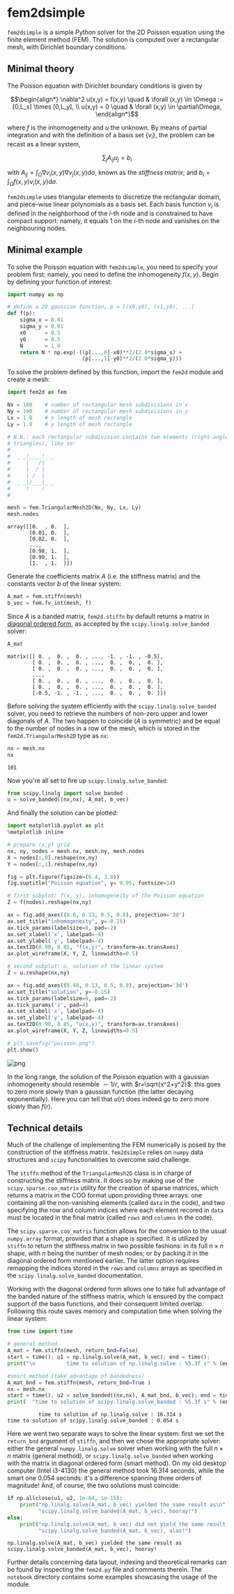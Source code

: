 fem2dsimple
=============

`fem2dsimple` is a simple Python solver for the 2D Poisson equation using the finite element method (FEM).  The solution is computed over a rectangular mesh, with Dirichlet boundary conditions.

Minimal theory
--------------
The Poisson equation with Dirichlet boundary conditions is given by

```math
\begin{align*}
\nabla^2 u(x,y) = f(x,y) \quad & \forall (x,y) \in \Omega := [0,L_x] \times [0,L_y], \\
u(x,y) = 0               \quad & \forall (x,y) \in \partial\Omega,
\end{align*}
```

where $f$ is the inhomogeneity and $u$ the unknown.  By means of partial integration and with the definition of a basis set $\{v_i\}$, the problem can be recast as a linear system,

$$
\sum_j A_{ij} u_j = b_i
$$

with $A_{ij} = \int_\Omega \nabla v_i(x,y) \nabla v_j(x,y) \mathrm d\sigma$, known as the *stiffness matrix*; and $b_i = \int_\Omega f(x,y) v_i(x,y) \mathrm d\sigma$.

`fem2dsimple` uses triangular elements to discretize the rectangular domain, and piece-wise linear polynomials as a basis set.  Each basis function $v_i$ is defined in the neighborhood of the $i$-th node and is constrained to have compact support: namely, it equals 1 on the $i$-th node and vanishes on the neighbouring nodes.

Minimal example
---------------
To solve the Poisson equation with `fem2dsimple`, you need to specify your problem first: namely, you need to define the inhomogeneity $f(x,y)$.  Begin by defining your function of interest:


```python
import numpy as np

# define a 2D gaussian function, p = [(x0,y0), (x1,y0), ...]
def f(p):
    sigma_x = 0.01
    sigma_y = 0.01
    x0      = 0.5
    y0      = 0.5
    N       = 1.0
    return N * np.exp(-((p[...,0]-x0)**2/(2.0*sigma_x) +
                        (p[...,1]-y0)**2/(2.0*sigma_y)))
```

To solve the problem defined by this function, import the `fem2d` module and create a mesh:


```python
import fem2d as fem

Nx = 100    # number of rectangular mesh subdivisions in x
Ny = 100    # number of rectangular mesh subdivisions in y
Lx = 1.0    # x length of mesh rectangle
Ly = 1.0    # y length of mesh rectangle

# N.B.: each rectangular subdivision contains two elements (right-angled
# triangles), like so:
#
#  _ _!____!_ _
#     |   /|
#     |  / |
#     | /  |
#  _ _|/___|_ _
#     !    !
#

mesh = fem.TriangularMesh2D(Nx, Ny, Lx, Ly)
mesh.nodes
```




    array([[0.  , 0.  ],
           [0.01, 0.  ],
           [0.02, 0.  ],
           ...,
           [0.98, 1.  ],
           [0.99, 1.  ],
           [1.  , 1.  ]])



Generate the coefficients matrix $A$ (i.e. the stiffness matrix) and the constants vector $b$ of the linear system:


```python
A_mat = fem.stiffn(mesh)
b_vec = fem.fv_int(mesh, f)
```

Since $A$ is a banded matrix, `fem2d.stiffn` by default returns a matrix in [diagonal ordered form](https://docs.scipy.org/doc/scipy/reference/generated/scipy.linalg.solve_banded.html), as accepted by the `scipy.linalg.solve_banded` solver:


```python
A_mat
```




    matrix([[ 0. ,  0. ,  0. , ..., -1. , -1. , -0.5],
            [ 0. ,  0. ,  0. , ...,  0. ,  0. ,  0. ],
            [ 0. ,  0. ,  0. , ...,  0. ,  0. ,  0. ],
            ...,
            [ 0. ,  0. ,  0. , ...,  0. ,  0. ,  0. ],
            [ 0. ,  0. ,  0. , ...,  0. ,  0. ,  0. ],
            [-0.5, -1. , -1. , ...,  0. ,  0. ,  0. ]])



Before solving the system efficiently with the `scipy.linalg.solve_banded` solver,  you need to retrieve the numbers of non-zero upper and lower diagonals of $A$.  The two happen to coincide ($A$ is symmetric) and be equal to the number of nodes in a row of the mesh, which is stored in the `fem2d.TriangularMesh2D` type as `nx`:


```python
nx = mesh.nx
nx
```




    101



Now you're all set to fire up `scipy.linalg.solve_banded`:


```python
from scipy.linalg import solve_banded
u = solve_banded((nx,nx), A_mat, b_vec)
```

And finally the solution can be plotted:


```python
import matplotlib.pyplot as plt
%matplotlib inline

# prepare (x,y) grid
nx, ny, nodes = mesh.nx, mesh.ny, mesh.nodes
X = nodes[:,0].reshape(nx,ny)
Y = nodes[:,1].reshape(nx,ny)

fig = plt.figure(figsize=(6.4, 3.0))
fig.suptitle("Poisson equation", y= 0.95, fontsize=14)

# first subplot: f(x, y), inhomogeneity of the Poisson equation
Z = f(nodes).reshape(nx,ny)

ax = fig.add_axes((0.0, 0.13, 0.5, 0.8), projection='3d')
ax.set_title("inhomogeneity", y=-0.15)
ax.tick_params(labelsize=8, pad=-2)
ax.set_xlabel('x', labelpad=-4)
ax.set_ylabel('y', labelpad=-4)
ax.text2D(0.90, 0.85, "f(x,y)", transform=ax.transAxes)
ax.plot_wireframe(X, Y, Z, linewidths=0.5)

# second subplot: u, solution of the linear system
Z = u.reshape(nx,ny)

ax = fig.add_axes((0.48, 0.13, 0.5, 0.8), projection='3d')
ax.set_title("solution", y=-0.15)
ax.tick_params(labelsize=8, pad=-2)
ax.tick_params('z', pad=4)
ax.set_xlabel('x', labelpad=-4)
ax.set_ylabel('y', labelpad=-4)
ax.text2D(0.90, 0.85, "u(x,y)", transform=ax.transAxes)
ax.plot_wireframe(X, Y, Z, linewidths=0.5)

# plt.savefig("poisson.png")
plt.show()
```


    
![png](output_13_0.png)
    


In the long range, the solution of the Poisson equation with a gaussian inhomogeneity should resemble $\sim 1/r$, with $r=\sqrt{x^2+y^2}$: this goes to zero more slowly than a gaussian function (the latter decaying exponentially).  Here you can tell that $u(r)$ does indeed go to zero more slowly than $f(r)$.

Technical details
-----------------

Much of the challenge of implementing the FEM numerically is posed by the construction of the stiffness matrix.  `fem2dsimple` relies on `numpy` data structures and `scipy` functionalities to overcome said challenge.

The `stiffn` method of the `TriangularMesh2D` class is in charge of constructing the stiffness matrix.  It does so by making use of the `scipy.sparse.coo_matrix` utility for the creation of sparse matrices, which returns a matrix in the COO format upon providing three arrays: one containing all the non-vanishing elements (called `data` in the code), and two specifying the row and column indices where each element recored in `data` must be located in the final matrix (called `rows` and `columns` in the code).

The `scipy.sparse.coo_matrix` function allows for the conversion to the usual `numpy.array` format, provided that a shape is specified.  It is utilized by `stiffn` to return the stiffness matrix in two possible fashions: in its full $n \times n$ shape, with $n$ being the number of mesh nodes; or by packing it in the diagonal ordered form mentioned earlier.  The latter option requires remapping the indices stored in the `rows` and `columns` arrays as specified in the `scipy.linalg.solve_banded` documentation.

Working with the diagonal ordered form allows one to take full advantage of the banded nature of the stiffness matrix, which is ensured by the compact support of the basis functions, and their consequent limited overlap.  Following this route saves memory and computation time when solving the linear system:


```python
from time import time

# general method
A_mat = fem.stiffn(mesh, return_bnd=False)
start = time(); u1 = np.linalg.solve(A_mat, b_vec); end = time();
print("\n          time to solution of np.linalg.solve : %5.3f s" % (end - start))

#smart method (take advantage of bandedness)
A_mat_bnd = fem.stiffn(mesh, return_bnd=True )
nx = mesh.nx
start = time(); u2 = solve_banded((nx,nx), A_mat_bnd, b_vec); end = time();
print(  "time to solution of scipy.linalg.solve_banded : %5.3f s" % (end - start))
```

    
              time to solution of np.linalg.solve : 16.314 s
    time to solution of scipy.linalg.solve_banded : 0.054 s


Here we went two separate ways to solve the linear system: first we set the `return_bnd` argument of `stiffn`, and then we chose the appropriate solver: either the general `numpy.linalg.solve` solver when working with the full $n \times n$ matrix (general method), or `scipy.linalg.solve_banded` when working with the matrix in diagonal ordered form (smart method).  On my old desktop computer (Intel i3-4130) the general method took 16.314 seconds, while the smart one 0.054 seconds: it's a difference spanning three orders of magnitude!  And, of course, the two solutions must coincide:


```python
if np.allclose(u1, u2, 1e-64, 1e-15):
    print("np.linalg.solve(A_mat, b_vec) yielded the same result as\n"
          "scipy.linalg.solve_banded(A_mat, b_vec), hooray!")
else:
    print("np.linalg.solve(A_mat, b_vec) did not yield the same result as\n"
          "scipy.linalg.solve_banded(A_mat, b_vec), alas!")
```

    np.linalg.solve(A_mat, b_vec) yielded the same result as
    scipy.linalg.solve_banded(A_mat, b_vec), hooray!


Further details concerning data layout, indexing and theoretical remarks can be found by inspecting the `fem2d.py` file and comments therein.  The `notebook` directory contains some examples showcasing the usage of the module.
